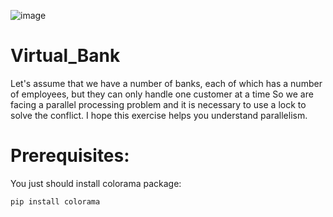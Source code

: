 ![image](https://github.com/HosseinDahaei/Virtual_Bank/assets/47916989/38450663-93f1-4407-b336-69a035b78cfe)

# Virtual_Bank
Let's assume that we have a number of banks, each of which has a number of employees, but they can only handle one customer at a time
So we are facing a parallel processing problem and it is necessary to use a lock to solve the conflict.
I hope this exercise helps you understand parallelism.

# Prerequisites:
You just should install colorama package:

    pip install colorama

